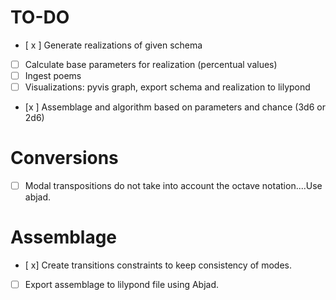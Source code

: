 # TO-DO

- [ x ] Generate realizations of given schema
- [ ] Calculate base parameters for realization (percentual values)
- [ ] Ingest poems
- [ ] Visualizations: pyvis graph, export schema and realization to lilypond
- [x ] Assemblage and algorithm based on parameters and chance (3d6 or 2d6)


# Conversions

- [ ] Modal transpositions do not take into account the octave notation....Use abjad.

# Assemblage

- [ x] Create transitions constraints to keep consistency of modes.
- [ ] Export assemblage to lilypond file using Abjad.

